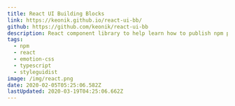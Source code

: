 ```yaml
---
title: React UI Building Blocks
link: https://keonik.github.io/react-ui-bb/
github: https://github.com/keonik/react-ui-bb
description: React component library to help learn how to publish npm packages
tags:
  - npm
  - react
  - emotion-css
  - typescript
  - styleguidist
image: /img/react.png
date: 2020-02-05T05:25:06.582Z
lastUpdated: 2020-03-19T04:25:06.662Z
---
```

